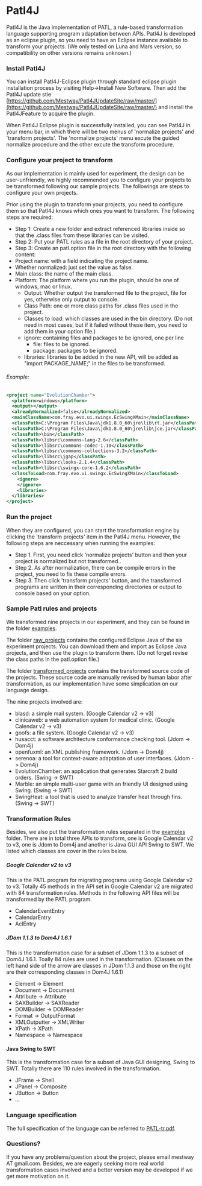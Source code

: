 # Patl4J
Patl4J is the Java implementation of PATL, a rule-based transformation language supporting program adaptation between APIs. Patl4J is developed as an eclipse plugin, so you need to have an Eclipse instance available to transform your projects. (We only tested on Luna and Mars version, so compatibility on other versions remains unknown.)


### Install Patl4J
You can install Patl4J-Eclipse plugin through standard eclipse plugin installation process by visiting Help->Install New Software. Then add the Patl4J update stie  [https://github.com/Mestway/Patl4JUpdateSite/raw/master/](https://github.com/Mestway/Patl4JUpdateSite/raw/master/) and install the Patl4JFeature to acquire the plugin.

When Patl4J Eclipse plugin is successfully installed, you can see Patl4J in your menu bar, in which there will be two menus of 'normalize projects' and 'transform projects'. The 'normalize projects' menu excute the guided normalize procedure and the other excute the transform procedure.

### Configure your project to transform
As our implementation is mainly used for experiment, the design can be user-unfriendly, we highly recommended you to configure your projects to be transformed following our sample projects. The followings are steps to configure your own projects.

Prior using the plugin to transform your projects, you need to configure them so that Patl4J knows which ones you want to transform. The following steps are required:
 * Step 1: Create a new folder and extract referenced libraries inside so that the .class files from these libraries can be visited. 
 * Step 2: Put your PATL rules as a file in the root directory of your project.
 * Step 3: Create an patl.option file in the root directory with the following content:
  * Project name: with a field indicating the project name.
  * Whether normalized: just set the value as false.
  * Main class: the name of the main class.
  * Platform: The platform where you run the plugin, should be one of windows, mac or linux.
    * Output: Whether output the transformed file to the project, file for yes, otherwise only output to console.
    * Class Path: one or more class paths for .class files used in the project.
    * Classes to load: which classes are used in the bin directory. (Do not need in most cases, but if it failed without these item, you need to add them in your option file.)
    * ignore: containing files and packages to be ignored, one per line
      * file: files to be ignored.
      * package: packages to be ignored.
    * libraries: libraries to be added in the new API, will be added as "import PACKAGE_NAME;" in the files to be transformed.

###### Example:
```xml
<project name="EvolutionChamber">
  <platform>windows</platform>
  <output></output>
  <alreadyNormalized>false</alreadyNormalized>
  <mainClassName>com.fray.evo.ui.swingx.EcSwingXMain</mainClassName>
  <classPath>C:\Program Files\Java\jdk1.8.0_60\jre\lib\rt.jar</classPath>
  <classPath>C:\Program Files\Java\jdk1.8.0_60\jre\lib\jce.jar</classPath>
  <classPath>\bin</classPath>
  <classPath>\libsrc\commons-lang-2.6</classPath>
  <classPath>\libsrc\commons-codec-1.10</classPath>
  <classPath>\libsrc\commons-collections-3.2</classPath>
  <classPath>\libsrc\jgap</classPath>
  <classPath>\libsrc\looks-2.1.4</classPath>
  <classPath>\libsrc\swingx-core-1.6.2</classPath>
  <classToLoad>com.fray.evo.ui.swingx.EcSwingXMain</classToLoad>
    <ignore>
    </ignore>
    <libraries>
  </libraries>
</project>
```

### Run the project
When they are configured, you can start the transformation engine by clicking the 'transform projects' item in the Patl4J menu. However, the following steps are neccessary when running the examples:
* Step 1. First, you need click 'normalize projects' button and then your project is normalized but not transformed..
* Step 2. As after normalization, there can be compile errors in the project, you need to fix these compile errors.
* Step 3. Then click 'transform projects' button, and the transformed programs are written in their corresponding directories or output to console based on your option.

### Sample Patl rules and projects
We transformed nine projects in our experiment, and they can be found in the folder [examples](https://github.com/Mestway/Patl4J/tree/master/examples). 

The folder [raw_projects](https://github.com/Mestway/Patl4J/tree/master/examples/raw_projects) contains the configured Eclipse Java of the six experiment projects. You can download them and import as Eclipse Java projects, and then use the plugin to transform them. (Do not forget revise the class paths in the patl.option file.) 

The folder [transformed_projects](https://github.com/Mestway/Patl4J/tree/master/examples/transformed_projects) contains the transformed source code of the projects. These source code are manually revised by human labor after transformation, as our implementation have some simplication on our language design.

The nine projects involved are: 

  * blasd: a simple mail system. (Google Calendar v2 -> v3)
  * clinicaweb: a web automation system for medical clinic. (Google Calendar v2 -> v3)
  * goofs: a file system. (Google Calendar v2 -> v3)
  * husacct: a software architecture conformance checking tool. (Jdom -> Dom4j)
  * openfuxml: an XML publishing framework. (Jdom -> Dom4j)
  * serenoa:  a tool for context-aware adaptation of user interfaces. (Jdom -> Dom4j)
  * EvolutionChamber: an application that generates Starcraft 2 build orders. (Swing -> SWT)
  * Marble: an simple multi-user game with an friendly UI designed using Swing. (Swing -> SWT)
  * SwingHeat: a tool that is used to analyze transfer heat through fins. (Swing -> SWT)

### Transformation Rules
Besides, we also put the transformation rules separated in the [examples](https://github.com/Mestway/Patl4J/tree/master/examples) folder. There are in total three APIs to transform, one is Google Calendar v2 to v3, one is Jdom to Dom4j and another is Java GUI API Swing to SWT. We listed which classes are cover in the rules below.

##### Google Calender v2 to v3
  This is the PATL program for migrating programs using Google Calendar v2 to v3. Totally 45 methods in the API set in Google Calendar v2 are migrated with 84 transformation rules. Methods in the following API files will be transformed by the PATL program. 
  * CalendarEventEntry
  * CalendarEntry
  * AclEntry
  
##### JDom 1.1.3 to Dom4J 1.6.1
  This is the transformation case for a subset of JDom 1.1.3 to a subset of Dom4J 1.6.1. Toally 84 rules are used in the transformation.
  (Classes on the left hand side of the arrow are classes in JDom 1.1.3 and those on the right are their corresponding classes in Dom4J 1.6.1)
  * Element -> Element
  * Document -> Document
  * Attribute -> Attribute
  * SAXBuilder -> SAXReader
  * DOMBuilder -> DOMReader
  * Format -> OutputFormat
  * XMLOutputter -> XMLWriter
  * XPath -> XPath
  * Namespace -> Namespace

#### Java Swing to SWT
  This is the transformation case for a subset of Java GUI designing, Swing to SWT. Totally there are 110 rules involved in the transformation.
  * JFrame -> Shell
  * JPanel -> Composite
  * JButton -> Button
  * ...

### Language specification
The full specification of the language can be referred to [PATL-tr.pdf](https://github.com/Mestway/Patl4J/blob/master/PATL-tr.pdf).

### Questions?
If you have any problems/question about the project, please email mestway AT gmail.com. Besides, we are eagerly seeking more real world transformation cases involved and a better version may be developed if we get more motivation on it. 

